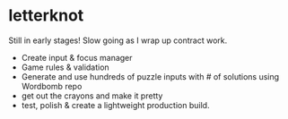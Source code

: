 # letterknot
Still in early stages! Slow going as I wrap up contract work.
- Create input & focus manager
- Game rules & validation
- Generate and use hundreds of puzzle inputs with # of solutions using Wordbomb repo
- get out the crayons and make it pretty
- test, polish & create a lightweight production build.
